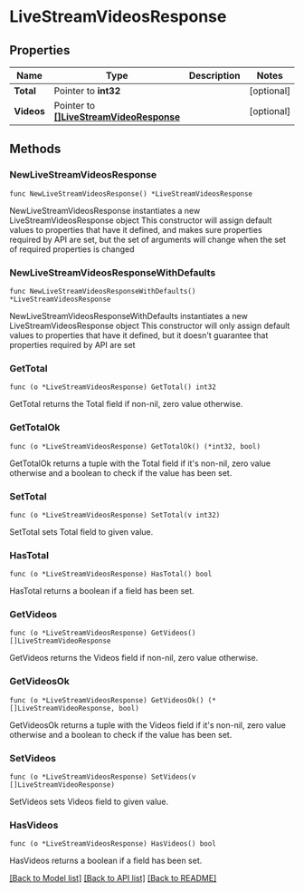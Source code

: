 # LiveStreamVideosResponse

## Properties

Name | Type | Description | Notes
------------ | ------------- | ------------- | -------------
**Total** | Pointer to **int32** |  | [optional] 
**Videos** | Pointer to [**[]LiveStreamVideoResponse**](LiveStreamVideoResponse.md) |  | [optional] 

## Methods

### NewLiveStreamVideosResponse

`func NewLiveStreamVideosResponse() *LiveStreamVideosResponse`

NewLiveStreamVideosResponse instantiates a new LiveStreamVideosResponse object
This constructor will assign default values to properties that have it defined,
and makes sure properties required by API are set, but the set of arguments
will change when the set of required properties is changed

### NewLiveStreamVideosResponseWithDefaults

`func NewLiveStreamVideosResponseWithDefaults() *LiveStreamVideosResponse`

NewLiveStreamVideosResponseWithDefaults instantiates a new LiveStreamVideosResponse object
This constructor will only assign default values to properties that have it defined,
but it doesn't guarantee that properties required by API are set

### GetTotal

`func (o *LiveStreamVideosResponse) GetTotal() int32`

GetTotal returns the Total field if non-nil, zero value otherwise.

### GetTotalOk

`func (o *LiveStreamVideosResponse) GetTotalOk() (*int32, bool)`

GetTotalOk returns a tuple with the Total field if it's non-nil, zero value otherwise
and a boolean to check if the value has been set.

### SetTotal

`func (o *LiveStreamVideosResponse) SetTotal(v int32)`

SetTotal sets Total field to given value.

### HasTotal

`func (o *LiveStreamVideosResponse) HasTotal() bool`

HasTotal returns a boolean if a field has been set.

### GetVideos

`func (o *LiveStreamVideosResponse) GetVideos() []LiveStreamVideoResponse`

GetVideos returns the Videos field if non-nil, zero value otherwise.

### GetVideosOk

`func (o *LiveStreamVideosResponse) GetVideosOk() (*[]LiveStreamVideoResponse, bool)`

GetVideosOk returns a tuple with the Videos field if it's non-nil, zero value otherwise
and a boolean to check if the value has been set.

### SetVideos

`func (o *LiveStreamVideosResponse) SetVideos(v []LiveStreamVideoResponse)`

SetVideos sets Videos field to given value.

### HasVideos

`func (o *LiveStreamVideosResponse) HasVideos() bool`

HasVideos returns a boolean if a field has been set.


[[Back to Model list]](../README.md#documentation-for-models) [[Back to API list]](../README.md#documentation-for-api-endpoints) [[Back to README]](../README.md)


